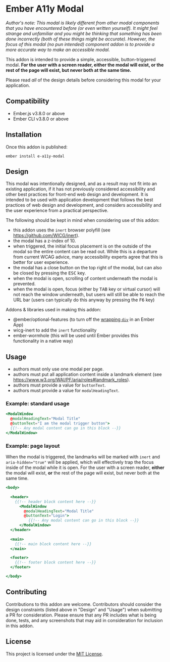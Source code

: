 # Ember A11y Modal

_Author's note: This modal is likely different from other modal components that you have encountered before (or even written yourself). It might feel strange and unfamiliar and you might be thinking that something has been done incorrectly (both of these things might be accurate). However, the focus of this modal (no pun intended) component addon is to provide a more accurate way to make an accessible modal._

This addon is intended to provide a simple, accessible, button-triggered modal. **For the user with a screen reader, either the modal will exist, or the rest of the page will exist, but never both at the same time.**

Please read _all_ of the design details before considering this modal for your application.

## Compatibility

* Ember.js v3.8.0 or above
* Ember CLI v3.8.0 or above

## Installation

Once this addon is published:

```
ember install e-a11y-modal
```

## Design

This modal was intentionally designed, and as a result may not fit into an existing application, if it has not previously considered accessibility and other best practices for front-end web design and development.  It is intended to be used with application development that follows the best practices of web design and development, and considers accessibility and the user experience from a practical perspective.

The following should be kept in mind when considering use of this addon:

* this addon uses the `inert` browser polyfill (see https://github.com/WICG/inert).
* the modal has a z-index of 10.
* when triggered, the initial focus placement is on the outside of the modal so the entire content can be read out. While this is a departure from current WCAG advice, many accessibility experts agree that this is better for user experience.
* the modal has a close button on the top right of the modal, but can also be closed by pressing the <kbd>ESC</kbd> key.
* when the modal is open, scrolling of content underneath the modal is prevented.
* when the modal is open, focus (either by <kbd>TAB</kbd> key or virtual cursor) will not reach the window underneath, but users will still be able to reach the URL bar (users can typically do this anyway by pressing the <kbd>F6</kbd> key)

Addons & libraries used in making this addon:

* @ember/optional-features (to turn off the [wrapping `div`](https://github.com/emberjs/ember-optional-features) in an Ember App)
* wicg-inert to add the `inert` functionality
* ember-wormhole (this will be used until Ember provides this functionality in a native way)

## Usage

* authors must only use one modal per page.
* authors must put all application content inside a landmark element (see https://www.w3.org/WAI/PF/aria/roles#landmark_roles).
* authors must provide a value for `buttonText`.
* authors must provide a value for `modalHeadingText`.

### Example: standard usage

```hbs
<ModalWindow
  @modalHeadingText="Modal Title"
  @buttonText="I am the modal trigger button">
  {{!-- Any modal content can go in this block --}}
</ModalWindow>
```  

### Example: page layout

When the modal is triggered, the landmarks will be marked with `inert` and `aria-hidden="true"` will be applied, which will effectively trap the focus inside of the modal while it is open. For the user with a screen reader, **either** the modal will exist, **or** the rest of the page will exist, but never both at the same time.

```hbs
<body>
  
  <header>
    {{!-- header block content here --}}
      <ModalWindow
        @modalHeadingText="Modal Title"
        @buttonText="Login">
          {{!-- Any modal content can go in this block --}}
      </ModalWindow>
  </header>
  
  <main>
    {{!-- main block content here --}}
  </main>

  <footer>
    {{!-- footer block content here --}}
  </footer>

</body>
```

## Contributing

Contributions to this addon are welcome. Contributors should consider the design constraints (listed above in "Design" and "Usage") when submitting a PR for consideration. Please ensure that any PR includes what is being done, tests, and any screenshots that may aid in consideration for inclusion in this addon.

## License

This project is licensed under the [MIT License](LICENSE.md).
